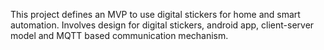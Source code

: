 This project defines an MVP to use digital stickers for home and smart automation. Involves design for digital stickers, android app, client-server model and MQTT based communication mechanism.  
